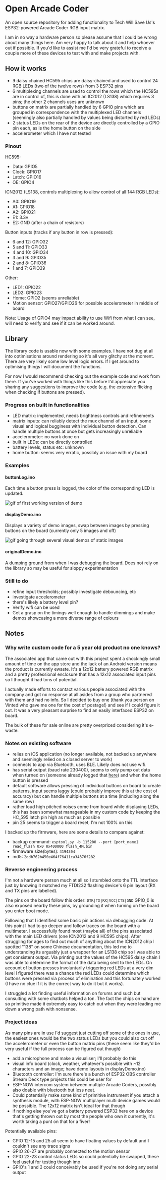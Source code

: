 # Open Arcade Coder

An open source repository for adding functionality to Tech Will Save Us's ESP32-powered Arcade Coder RGB input matrix.

I am in no way a hardware person so please assume that I could be wrong about many things here. Am very happy to talk about it and help whoever out if possible. If you'd like to assist me I'd be very grateful to receive a couple more of these devices to test with and make projects with.

## How it works

- 9 daisy chained HC595 chips are daisy-chained and used to control 24 RGB LEDs (two of the twelve rows) from 3 ESP32 pins
- 6 multiplexing channels are used to control the rows which the HC595s are in control of, this is done with an IC2012 (LS138) which requires 3 pins; the other 2 channels uses are unknown
- buttons on matrix are partially handled by 6 GPIO pins which are grouped in correspondence with the multiplexed LED channels (seemingly also partially handled by values being distorted by red LEDs)
- 2 status LEDs on the rear of the device are directly controlled by a GPIO pin each, as is the home button on the side
- accelerometer which I have not tested

### Pinout

HC595:
- Data: GPIO5
- Clock: GPIO17
- Latch: GPIO16
- OE: GPIO4 

ICN2012 (LS138, controls multiplexing to allow control of all 144 RGB LEDs):
- A0: GPIO19
- A1: GPIO18
- A2: GPIO21
- E1: 3.3v
- E2: GND (after a chain of resistors)

Button inputs (tracks if any button in row is pressed):
- 6 and 12: GPIO32
- 5 and 11: GPIO33
- 4 and 10: GPIO34
- 3 and 9: GPIO35
- 2 and 8: GPIO36
- 1 and 7: GPIO39

Other:
- LED1: GPIO22
- LED2: GPIO23
- Home: GPIO2 (seems unreliable)
- Motion sensor: GPIO27/GPIO26 for possible accelerometer in middle of board

Note: Usage of GPIO4 may impact ability to use Wifi from what I can see, will need to verify and see if it can be worked around.

## Library

The library code is usable now with some examples. I have not dug at all into optimisations around rendering so it's all very glitchy at the moment. There are very likely some low level logic errors. If I get around to optimising things I will document the functions.

For now I would recommend checking out the example code and work from there. If you've worked with things like this before I'd appreciate you sharing any suggestions to improve the code (e.g. the extensive flicking when checking if buttons are pressed).

### Progress on built in functionalities

- LED matrix: implemented, needs brightness controls and refinements
- matrix inputs: can reliably detect the mux channel of an input, some visual and logical bugginess with individual button detection. Can handle multiple buttons at once but gets increasingly unreliable
- accelerometer: no work done on
- built in LEDs: can be directly controlled
- battery levels, status etc: unknown
- home button: seems very erratic, possibly an issue with my board

### Examples

#### buttonLog.ino
Each time a button press is logged, the color of the corresponding LED is updated.

![gif of first working version of demo](/assets/buttonLog.gif)


#### displayDemo.ino
Displays a variety of demo images, swap between images by pressing buttons on the board (currently only 5 images and off)

![gif going through several visual demos of static images](assets/displayDemo.gif)

#### originalDemo.ino
A dumping ground from when I was debugging the board. Does not rely on the library so may be useful for sloppy experimentation

### Still to do

- refine input thresholds; possibly investigate debouncing, etc
- investigate accelerometer
- there's likely a battery level pin?
- Verify wifi can be used
- Get a grasp on the timings well enough to handle dimmings and make demos showcasing a more diverse range of colours

## Notes

### Why write custom code for a 5 year old product no one knows?

The associated app that came out with this project spent a shockingly small amount of time on the app store and the lack of an Android version means the product is currently ewaste. It's a 12x12 battery powered RGB matrix and a pretty professional enclosure that has a 12x12 associated input pins so I thought it had tons of potential.

I actually made efforts to contact various people associated with the company and got no response at all asides from a group who partnered with them and had no info. So I decided to buy one (thank you person on Vinted who gave me one for the cost of postage!) and see if I could figure it out. It was a very pleasant surprise to find an easily interfaced ESP32 on board.

The bulk of these for sale online are pretty overpriced considering it's e-waste.

### Notes on existing software

- relies on iOS application (no longer available, not backed up anywhere and seemingly relied on a closed server to work)
- connects to app via Bluetooth, uses BLE. Likely does not use wifi.
- has serial output (baud rate 230400), seems to only pump out data when turned on (someone already logged that [here](https://gist.githubusercontent.com/borjaburgos/1237dca02802669eef4d2aaa83393478/raw/56f897978e48b74dfc80464bbd04a0f7fbda72c9/gistfile1.md)) and when the home button is pressed
- default software allows pressing of individual buttons on board to create patterns, input seems laggy (could probably improve this at the cost of accuracy) but can handle multiple buttons at a time (including along the same row)
- rather loud high pitched noises come from board while displaying LEDs, this has been somewhat manageable in my custom code by keeping the HC_595 latch pin high as much as possible
- pin 25 seems to trigger a board reset, I'm not 100% on this

I backed up the firmware, here are some details to compare against:
- backup command: `esptool.py -b 115200 --port [port_name] read_flash 0x0 0x400000 flash_4M.bin`
- firmaware size(bytes): `4194304`
- md5: `2ddb762b450e464f76411ca34376f282`

### Reverse engineering process

I'm not a hardware person much at all so I stumbled onto the TTL interface just by knowing it matched my FTDI232 flashing device's 6 pin layout (RX and TX pins are labelled). 

The pins on the board follow this order:
`DTR|TX|RX|VCC|CTS|GND`
GPIO_0 is also exposed nearby these pins, by grounding it when turning on the board you enter boot mode.

Following that I identified some basic pin actions via debugging code. At this point I had to go deeper and follow traces on the board with a multimeter. I successfully found most (maybe all) of the pins associated with the main LED drivers (one ICN2012 and 9 HC595 chips). After struggling for ages to find out much of anything about the ICN2012 chip I spotted "138" on some Chinese documentation, this led me to understanding its arguably just a wrapper for an LS138 chip so I was able to get consistent output. Via printing out the values of the HC595 daisy chain I was able to determine the format of the data being sent to the LEDs. On account of button presses involuntarily triggering red LEDs at a very dim level I figured there was a chance the red LEDs could determine which buttons were pressed via process of elimination and this fortunately worked (I have no clue if it is the correct way to do it but it works).

I struggled a lot finding useful information on forums and such but consulting with some chatbots helped a ton. The fact the chips on hand are so primitive made it extremely easy to catch out when they were leading me down a wrong path with nonsense.

### Project ideas

As many pins are in use I'd suggest just cutting off some of the ones in use, the easiest ones would be the two status LEDs but you could also cut off the accelerometer or even the button matrix pins (these seem like they'd be very useful if the full process can be figured out though)

- add a microphone and make a visualiser; I'll probably do this
- visual info board (clock, weather, whatever's possible with ~12 characters and an image; have demo layouts in displayDemo.ino)
- Bluetooth controller: I'm sure there's a bunch of ESP32 OBS controller Stream Deck type projects this could be user for
- ESP-NOW intercom system between multiple Arcade Coders, possibly also doable with bluetooth but less neat. 
- Could potentially make some kind of primitive instrument if you attach a synthesis module, with ESP-NOW multiplayer multi device games would be possible. The 12x12 matrix isn't ideal for that though
- if nothing else you've got a battery powered ESP32 here on a device that's getting thrown out by most the people who own it currently, it's worth taking a punt on that for a fiver!

Potentially available pins:
- GPIO 12-15 and 25 all seem to have floating values by default and I couldn't see any trace signs
- GPIO 26-27 are probably connected to the motion sensor
- GPIO 22-23 control status LEDs so could potentially be swapped, these feel useful for testing though imo
- GPIO's 1 and 3 could conceivably be used if you're not doing any serial output
